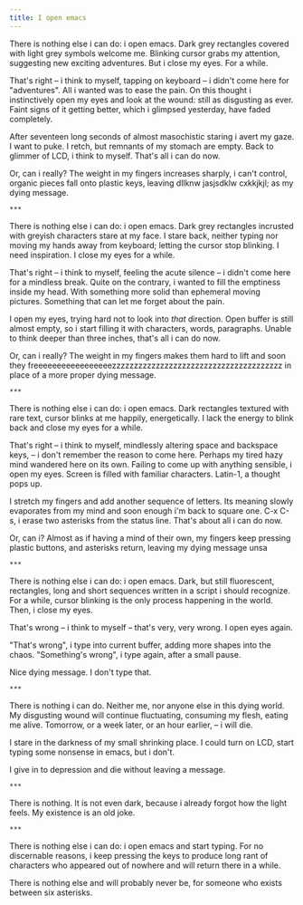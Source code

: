 ```yaml
---
title: I open emacs
---
```


There is nothing else i can do: i open emacs. Dark grey rectangles covered with
light grey symbols welcome me. Blinking cursor grabs my attention, suggesting
new exciting adventures. But i close my eyes. For a while.

That's right – i think to myself, tapping on keyboard – i didn't come here for
"adventures". All i wanted was to ease the pain. On this thought i instinctively
open my eyes and look at the wound: still as disgusting as ever. Faint signs of
it getting better, which i glimpsed yesterday, have faded completely.

After seventeen long seconds of almost masochistic staring i avert my gaze. I
want to puke. I retch, but remnants of my stomach are empty. Back to glimmer of
LCD, i think to myself. That's all i can do now.

Or, can i really? The weight in my fingers increases sharply, i can't control,
organic pieces fall onto plastic keys, leaving dllknw jasjsdklw cxkkjkjl; as my
dying message.

    ***

There is nothing else i can do: i open emacs. Dark grey rectangles incrusted
with greyish characters stare at my face. I stare back, neither typing nor
moving my hands away from keyboard; letting the cursor stop blinking. I need
inspiration. I close my eyes for a while.

That's right – i think to myself, feeling the acute silence – i didn't come here
for a mindless break. Quite on the contrary, i wanted to fill the emptiness
inside my head. With something more solid than ephemeral moving pictures.
Something that can let me forget about the pain.

I open my eyes, trying hard not to look into *that* direction. Open buffer is
still almost empty, so i start filling it with characters, words,
paragraphs. Unable to think deeper than three inches, that's all i can do now.

Or, can i really? The weight in my fingers makes them hard to lift and soon they
freeeeeeeeeeeeeeeeezzzzzzzzzzzzzzzzzzzzzzzzzzzzzzzzzzzzzzz in place of a more
proper dying message.

    ***

There is nothing else i can do: i open emacs. Dark rectangles textured with rare
text, cursor blinks at me happily, energetically. I lack the energy to blink
back and close my eyes for a while.

That's right – i think to myself, mindlessly altering space and backspace keys,
– i don't remember the reason to come here. Perhaps my tired hazy mind wandered
here on its own. Failing to come up with anything sensible, i open my
eyes. Screen is filled with familiar characters. Latin-1, a thought pops up.

I stretch my fingers and add another sequence of letters. Its meaning slowly
evaporates from my mind and soon enough i'm back to square one. C-x C-s, i erase
two asterisks from the status line. That's about all i can do now.

Or, can i? Almost as if having a mind of their own, my fingers keep pressing
plastic buttons, and asterisks return, leaving my dying message unsa

    ***

There is nothing else i can do: i open emacs. Dark, but still fluorescent,
rectangles, long and short sequences written in a script i should recognize. For
a while, cursor blinking is the only process happening in the world. Then, i
close my eyes.

That's wrong – i think to myself – that's very, very wrong. I open eyes again.

"That's wrong", i type into current buffer, adding more shapes into the chaos.
"Something's wrong", i type again, after a small pause.

Nice dying message. I don't type that.

    ***

There is nothing i can do. Neither me, nor anyone else in this dying world. My
disgusting wound will continue fluctuating, consuming my flesh, eating me
alive. Tomorrow, or a week later, or an hour earlier, – i will die.

I stare in the darkness of my small shrinking place. I could turn on LCD, start
typing some nonsense in emacs, but i don't.

I give in to depression and die without leaving a message.

    ***

There is nothing. It is not even dark, because i already forgot how the light
feels. My existence is an old joke.

    ***

There is nothing else i can do: i open emacs and start typing. For no
discernable reasons, i keep pressing the keys to produce long rant of characters
who appeared out of nowhere and will return there in a while.

There is nothing else and will probably never be, for someone who exists between
six asterisks.
